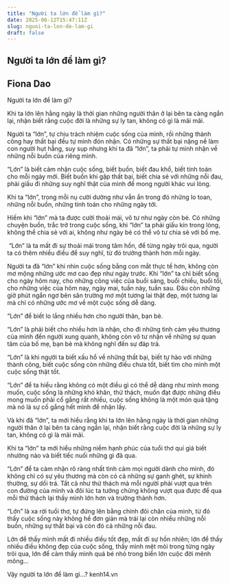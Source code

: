 ```yaml
---
title: "Người ta lớn để làm gì?"
date: 2025-06-12T15:47:11Z
slug: nguoi-ta-lon-de-lam-gi
draft: false
---
```


## Người ta lớn để làm gì?

## Fiona Dao

Người ta lớn để làm gì?​

 ​Khi ta lớn lên hằng ngày là thời gian những người thân ở lại bên ta càng ngắn lại, nhận biết rằng cuộc đời là những sự ly tan, không có gì là mãi mãi.​

Người ta “lớn”, tự chịu trách nhiệm cuộc sống của mình, rồi những thành công hay thất bại đều tự mình đón nhận. Có những sự thất bại nặng nề làm con người hụt hẫng, suy sụp nhưng khi ta đã “lớn”, ta phải tự mình nhận về những nỗi buồn của riêng mình.
 
“Lớn” là biết cảm nhận cuộc sống, biết buồn, biết đau khổ, biết tính toán cho mỗi ngày mới. Biết buồn khi gặp thất bại, biết chia sẻ với những nỗi đau, phải giấu đi những suy nghĩ thật của mình để mong người khác vui lòng.

Khi ta “lớn”, trong mỗi nụ cười dường như vẫn ẩn trong đó những lo toan, những nỗi buồn, những tính toán cho những ngày tới.
 
Hiếm khi “lớn” mà ta được cười thoải mái, vô tư như ngày còn bé. Có những chuyện buồn, trắc trở trong cuộc sống, khi “lớn” ta phải giấu kín trong lòng, không thể chia sẻ với ai, không như ngày bé có thể vô tư chia sẻ với bố mẹ.
 
​ 
“Lớn” là ta mất đi sự thoải mái trong tâm hồn, để từng ngày trôi qua, người ta có thêm nhiều điều để suy nghĩ, từ đó trưởng thành hơn mỗi ngày.
 
Người ta đã “lớn” khi nhìn cuộc sống bằng con mắt thực tế hơn, không còn mơ mộng những ước mơ cao đẹp như ngày trước. Khi “lớn” ta chỉ biết sống cho ngày hôm nay, cho những công việc của buổi sáng, buổi chiều, buổi tối, cho những việc của hôm nay, ngày mai, tuần này, tuần sau. Đâu còn những giờ phút ngẩn ngơ bên sân trường mơ một tương lai thật đẹp, một tương lai mà chỉ có những ước mơ về một cuộc sống dễ dàng.
 
“Lớn” để biết lo lắng nhiều hơn cho người thân, bạn bè.
 
“Lớn” là phải biết cho nhiều hơn là nhận, cho đi những tình cảm yêu thương của mình đến người xung quanh, không còn vô tư nhận về những sự quan tâm của bố mẹ, bạn bè mà không nghĩ đến sự đáp trả.
 
“Lớn” là khi người ta biết xấu hổ về những thất bại, biết tự hào với những thành công, biết cuộc sống còn những điều chưa tốt, biết tìm cho mình một cuộc sống thật tốt.
 
“Lớn” để ta hiểu rằng không có một điều gì có thể dễ dàng như mình mong muốn, cuộc sống là những khó khăn, thử thách, muốn đạt được những điều mong muốn phải cố gắng rất nhiều, cuộc sống không là một món quà tặng mà nó là sự cố gắng hết mình để nhận lấy.
 
Và khi đã “lớn”, ta mới hiểu rằng khi ta lớn lên hằng ngày là thời gian những người thân ở lại bên ta càng ngắn lại, nhận biết rằng cuộc đời là những sự ly tan, không có gì là mãi mãi.
 
Khi ta “lớn” ta mới hiểu những niềm hạnh phúc của tuổi thơ quí giá biết nhường nào và biết tiếc nuối những gì đã qua.
 
“Lớn” để ta cảm nhận rõ ràng nhất tình cảm mọi người dành cho mình, đó không chỉ có sự yêu thương mà còn có cả những sự ganh ghét, sự khinh thường, sự dối trá. Tất cả như thử thách mà mỗi người phải vượt qua trên con đường của mình và đôi lúc ta tưởng chừng không vượt qua được để qua mỗi thử thách lại thấy mình lớn hơn và trưởng thành hơn.
 
“Lớn” là xa rời tuổi thơ, tự đứng lên bằng chính đôi chân của mình, từ đó thấy cuộc sống này không hề đơn giản mà trái lại còn nhiều những nỗi buồn, những sự thất bại và còn đó cả những nỗi đau.
 
Lớn để thấy mình mất đi nhiều điều tốt đẹp, mất đi sự hồn nhiên; lớn để thấy nhiều điều không đẹp của cuộc sống, thấy mình mệt mỏi trong từng ngày trôi qua, lớn để cảm thấy mình quá bé nhỏ trong biển lớn cuộc đời mênh mông…
 
Vậy người ta lớn để làm gì…?
kenh14.vn​​